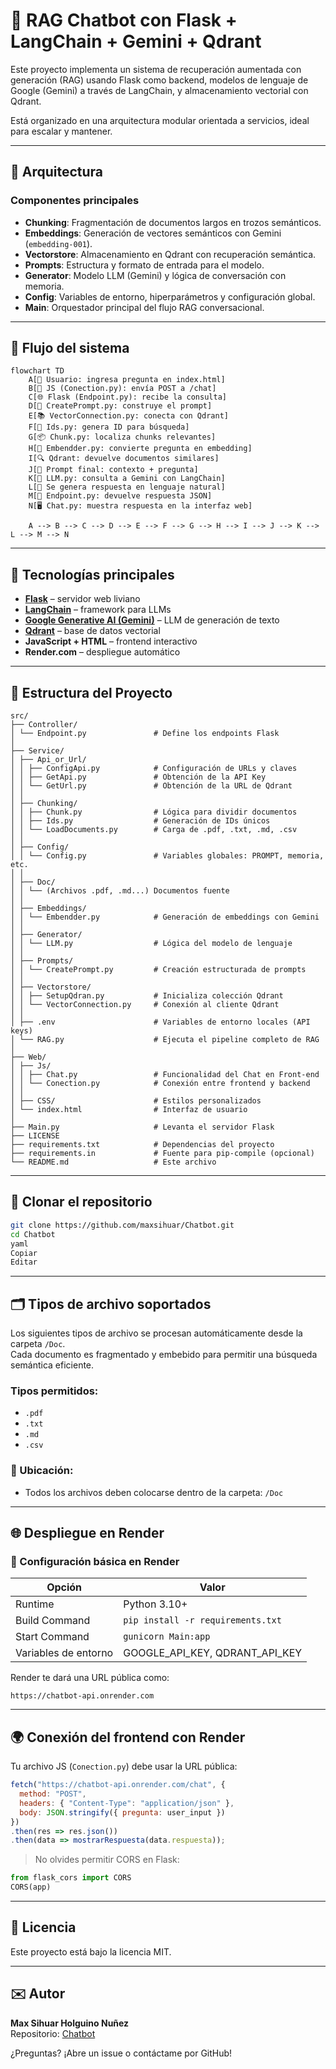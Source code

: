 # 🤖 RAG Chatbot con Flask + LangChain + Gemini + Qdrant

Este proyecto implementa un sistema de recuperación aumentada con generación (RAG) usando Flask como backend, modelos de lenguaje de Google (Gemini) a través de LangChain, y almacenamiento vectorial con Qdrant.

Está organizado en una arquitectura modular orientada a servicios, ideal para escalar y mantener.

---
## 🔧 Arquitectura

### Componentes principales

- **Chunking**: Fragmentación de documentos largos en trozos semánticos.
- **Embeddings**: Generación de vectores semánticos con Gemini (`embedding-001`).
- **Vectorstore**: Almacenamiento en Qdrant con recuperación semántica.
- **Prompts**: Estructura y formato de entrada para el modelo.
- **Generator**: Modelo LLM (Gemini) y lógica de conversación con memoria.
- **Config**: Variables de entorno, hiperparámetros y configuración global.
- **Main**: Orquestador principal del flujo RAG conversacional.

---

## 🔄 Flujo del sistema

```mermaid
flowchart TD
    A[📄 Usuario: ingresa pregunta en index.html]
    B[📨 JS (Conection.py): envía POST a /chat]
    C[🌐 Flask (Endpoint.py): recibe la consulta]
    D[🧠 CreatePrompt.py: construye el prompt]
    E[📚 VectorConnection.py: conecta con Qdrant]
    F[📍 Ids.py: genera ID para búsqueda]
    G[📦 Chunk.py: localiza chunks relevantes]
    H[🔁 Embendder.py: convierte pregunta en embedding]
    I[🔍 Qdrant: devuelve documentos similares]
    J[📝 Prompt final: contexto + pregunta]
    K[🤖 LLM.py: consulta a Gemini con LangChain]
    L[💬 Se genera respuesta en lenguaje natural]
    M[🔁 Endpoint.py: devuelve respuesta JSON]
    N[🖥️ Chat.py: muestra respuesta en la interfaz web]

    A --> B --> C --> D --> E --> F --> G --> H --> I --> J --> K --> L --> M --> N

```
---

## 🧰 Tecnologías principales

- **[Flask](https://flask.palletsprojects.com/)** – servidor web liviano
- **[LangChain](https://www.langchain.com/)** – framework para LLMs
- **[Google Generative AI (Gemini)](https://ai.google.dev/)** – LLM de generación de texto
- **[Qdrant](https://qdrant.tech/)** – base de datos vectorial
- **JavaScript + HTML** – frontend interactivo
- **Render.com** – despliegue automático

---

## 📁 Estructura del Proyecto
    src/
    ├── Controller/
    │ └── Endpoint.py               # Define los endpoints Flask
    │
    ├── Service/
    │ ├── Api_or_Url/
    │ │ ├── ConfigApi.py            # Configuración de URLs y claves
    │ │ ├── GetApi.py               # Obtención de la API Key
    │ │ └── GetUrl.py               # Obtención de la URL de Qdrant
    │ │
    │ ├── Chunking/
    │ │ ├── Chunk.py                # Lógica para dividir documentos
    │ │ ├── Ids.py                  # Generación de IDs únicos
    │ │ └── LoadDocuments.py        # Carga de .pdf, .txt, .md, .csv
    │ │
    │ ├── Config/
    │ │ └── Config.py               # Variables globales: PROMPT, memoria, etc.
    │ │
    │ ├── Doc/
    │ │ └── (Archivos .pdf, .md...) Documentos fuente
    │ │
    │ ├── Embeddings/
    │ │ └── Embendder.py            # Generación de embeddings con Gemini
    │ │
    │ ├── Generator/
    │ │ └── LLM.py                  # Lógica del modelo de lenguaje
    │ │
    │ ├── Prompts/
    │ │ └── CreatePrompt.py         # Creación estructurada de prompts
    │ │
    │ ├── Vectorstore/
    │ │ ├── SetupQdran.py           # Inicializa colección Qdrant
    │ │ └── VectorConnection.py     # Conexión al cliente Qdrant
    │ │
    │ ├── .env                      # Variables de entorno locales (API keys)
    │ └── RAG.py                    # Ejecuta el pipeline completo de RAG
    │
    ├── Web/
    │ ├── Js/
    │ │ ├── Chat.py                 # Funcionalidad del Chat en Front-end
    │ │ └── Conection.py            # Conexión entre frontend y backend
    │ │
    │ ├── CSS/                      # Estilos personalizados
    │ └── index.html                # Interfaz de usuario
    │
    ├── Main.py                     # Levanta el servidor Flask
    ├── LICENSE
    ├── requirements.txt            # Dependencias del proyecto
    ├── requirements.in             # Fuente para pip-compile (opcional)
    └── README.md                   # Este archivo


---

## 🧱 Clonar el repositorio

```bash
git clone https://github.com/maxsihuar/Chatbot.git
cd Chatbot
yaml
Copiar
Editar

```
 ---

## 🗂️ Tipos de archivo soportados

Los siguientes tipos de archivo se procesan automáticamente desde la carpeta `/Doc`.  
Cada documento es fragmentado y embebido para permitir una búsqueda semántica eficiente.

### Tipos permitidos:

- `.pdf`
- `.txt`
- `.md`
- `.csv`

### 📍 Ubicación:

- Todos los archivos deben colocarse dentro de la carpeta: `/Doc`

---

## 🌐 Despliegue en Render

### 🔧 Configuración básica en Render

| Opción               | Valor                              |
| -------------------- | ---------------------------------- |
| Runtime              | Python 3.10+                       |
| Build Command        | `pip install -r requirements.txt`  |
| Start Command        | `gunicorn Main:app`                |
| Variables de entorno | GOOGLE\_API\_KEY, QDRANT\_API\_KEY |

Render te dará una URL pública como:

```
https://chatbot-api.onrender.com
```

---

## 🌍 Conexión del frontend con Render

Tu archivo JS (`Conection.py`) debe usar la URL pública:

```js
fetch("https://chatbot-api.onrender.com/chat", {
  method: "POST",
  headers: { "Content-Type": "application/json" },
  body: JSON.stringify({ pregunta: user_input })
})
.then(res => res.json())
.then(data => mostrarRespuesta(data.respuesta));
```

> No olvides permitir CORS en Flask:

```python
from flask_cors import CORS
CORS(app)
```

---

## 📎 Licencia

Este proyecto está bajo la licencia MIT.

---

## ✉️ Autor

**Max Sihuar Holguino Nuñez**\
Repositorio: [Chatbot](https://github.com/maxsihuar/Chatbot)

¿Preguntas? ¡Abre un issue o contáctame por GitHub!


